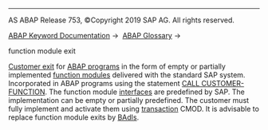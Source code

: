   

* * *

AS ABAP Release 753, ©Copyright 2019 SAP AG. All rights reserved.

[ABAP Keyword Documentation](javascript:call_link\('abenabap.htm'\)) →  [ABAP Glossary](javascript:call_link\('abenabap_glossary.htm'\)) → 

function module exit

[Customer exit](javascript:call_link\('abencustomer_exit_glosry.htm'\) "Glossary Entry") for [ABAP programs](javascript:call_link\('abenabap_program_glosry.htm'\) "Glossary Entry") in the form of empty or partially implemented [function modules](javascript:call_link\('abenfunction_module_glosry.htm'\) "Glossary Entry") delivered with the standard SAP system. Incorporated in ABAP programs using the statement [CALL CUSTOMER-FUNCTION](javascript:call_link\('abapcall_customer-function.htm'\)). The function module [interfaces](javascript:call_link\('abeninterface_glosry.htm'\) "Glossary Entry") are predefined by SAP. The implementation can be empty or partially predefined. The customer must fully implement and activate them using [transaction](javascript:call_link\('abentransaction_glosry.htm'\) "Glossary Entry") CMOD. It is advisable to replace function module exits by [BAdIs](javascript:call_link\('abenbadi_glosry.htm'\) "Glossary Entry").